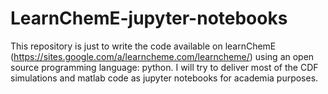 # LearnChemE-jupyter-notebooks
This repository is just to write the code available on learnChemE (https://sites.google.com/a/learncheme.com/learncheme/) using an open source programming language: python. I will try to deliver most of the CDF simulations and matlab code as jupyter notebooks for academia purposes. 
